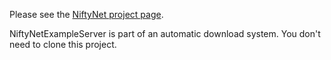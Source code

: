 Please see the [NiftyNet project page](https://cmiclab.cs.ucl.ac.uk/CMIC/NiftyNet).

NiftyNetExampleServer is part of an automatic download system. You don't need to clone this project.